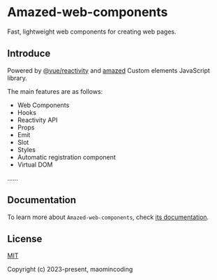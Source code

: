 # Amazed-web-components

Fast, lightweight web components for creating web pages.

## Introduce

Powered by [@vue/reactivity](https://github.com/vuejs/core/tree/main/packages/reactivity) and [amazed](https://github.com/maomincoding/amazed) Custom elements JavaScript library.

The main features are as follows:

- Web Components
- Hooks
- Reactivity API
- Props
- Emit
- Slot
- Styles
- Automatic registration component
- Virtual DOM

......

## Documentation

To learn more about `Amazed-web-components`, check [its documentation](https://maomincoding.github.io/amazed-doc/tool/AmazedWebComponents).

## License

[MIT](http://opensource.org/licenses/MIT)

Copyright (c) 2023-present, maomincoding
